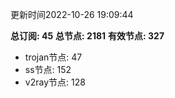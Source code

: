 更新时间2022-10-26 19:09:44

**总订阅: 45**
**总节点: 2181**
**有效节点: 327**
- trojan节点: 47
- ss节点: 152
- v2ray节点: 128
